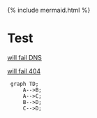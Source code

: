 {% include mermaid.html %}

# Test

 [will fail DNS](https://shouldfailtolookup.com/)
 
 [will fail 404](https://owasp.org/www-community/fail)
 
 ```mermaid
  graph TD;
      A-->B;
      A-->C;
      B-->D;
      C-->D;
```
